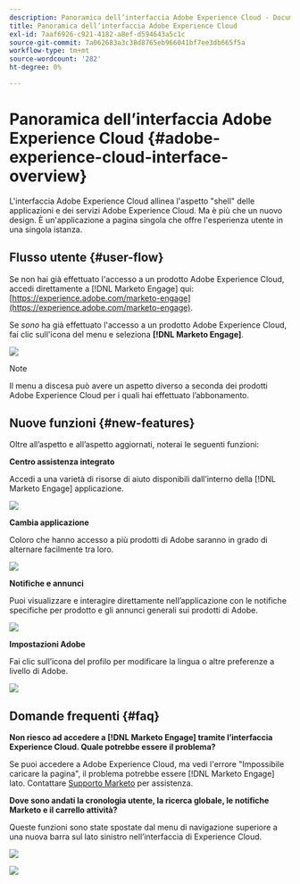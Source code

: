 ```yaml
---
description: Panoramica dell’interfaccia Adobe Experience Cloud - Documentazione Marketo - Documentazione del prodotto
title: Panoramica dell’interfaccia Adobe Experience Cloud
exl-id: 7aaf6926-c921-4182-a8ef-d594643a5c1c
source-git-commit: 7a062683a3c38d8765eb966041bf7ee3db665f5a
workflow-type: tm+mt
source-wordcount: '282'
ht-degree: 0%

---
```


# Panoramica dell’interfaccia Adobe Experience Cloud {#adobe-experience-cloud-interface-overview}

L&#39;interfaccia Adobe Experience Cloud allinea l&#39;aspetto &quot;shell&quot; delle applicazioni e dei servizi Adobe Experience Cloud. Ma è più che un nuovo design. È un&#39;applicazione a pagina singola che offre l&#39;esperienza utente in una singola istanza.

## Flusso utente {#user-flow}

Se non hai già effettuato l&#39;accesso a un prodotto Adobe Experience Cloud, accedi direttamente a [!DNL Marketo Engage] qui: [https://experience.adobe.com/marketo-engage](https://experience.adobe.com/marketo-engage).

Se _sono_ ha già effettuato l&#39;accesso a un prodotto Adobe Experience Cloud, fai clic sull&#39;icona del menu e seleziona **[!DNL Marketo Engage]**.

![](assets/unified-shell-overview-1.png)

>[!NOTE]
>
>Il menu a discesa può avere un aspetto diverso a seconda dei prodotti Adobe Experience Cloud per i quali hai effettuato l’abbonamento.

## Nuove funzioni {#new-features}

Oltre all’aspetto e all’aspetto aggiornati, noterai le seguenti funzioni:

**Centro assistenza integrato**

Accedi a una varietà di risorse di aiuto disponibili dall’interno della [!DNL Marketo Engage] applicazione.

![](assets/unified-shell-overview-2.png)

**Cambia applicazione**

Coloro che hanno accesso a più prodotti di Adobe saranno in grado di alternare facilmente tra loro.

![](assets/unified-shell-overview-3.png)

**Notifiche e annunci**

Puoi visualizzare e interagire direttamente nell’applicazione con le notifiche specifiche per prodotto e gli annunci generali sui prodotti di Adobe.

![](assets/unified-shell-overview-4.png)

**Impostazioni Adobe**

Fai clic sull’icona del profilo per modificare la lingua o altre preferenze a livello di Adobe.

![](assets/unified-shell-overview-5.png)

## Domande frequenti {#faq}

**Non riesco ad accedere a [!DNL Marketo Engage] tramite l’interfaccia Experience Cloud. Quale potrebbe essere il problema?**

Se puoi accedere a Adobe Experience Cloud, ma vedi l&#39;errore &quot;Impossibile caricare la pagina&quot;, il problema potrebbe essere [!DNL Marketo Engage] lato. Contattare [Supporto Marketo](https://nation.marketo.com/t5/support/ct-p/Support) per assistenza.

**Dove sono andati la cronologia utente, la ricerca globale, le notifiche Marketo e il carrello attività?**

Queste funzioni sono state spostate dal menu di navigazione superiore a una nuova barra sul lato sinistro nell’interfaccia di Experience Cloud.

![](assets/unified-shell-overview-6.png)

![](assets/unified-shell-overview-7.png)
